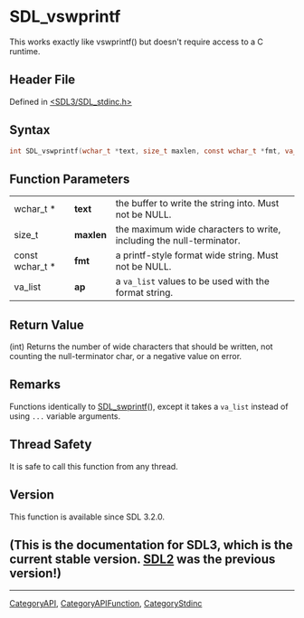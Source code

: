 # SDL_vswprintf

This works exactly like vswprintf() but doesn't require access to a C runtime.

## Header File

Defined in [<SDL3/SDL_stdinc.h>](https://github.com/libsdl-org/SDL/blob/main/include/SDL3/SDL_stdinc.h)

## Syntax

```c
int SDL_vswprintf(wchar_t *text, size_t maxlen, const wchar_t *fmt, va_list ap);
```

## Function Parameters

|                 |            |                                                                      |
| --------------- | ---------- | -------------------------------------------------------------------- |
| wchar_t *       | **text**   | the buffer to write the string into. Must not be NULL.               |
| size_t          | **maxlen** | the maximum wide characters to write, including the null-terminator. |
| const wchar_t * | **fmt**    | a printf-style format wide string. Must not be NULL.                 |
| va_list         | **ap**     | a `va_list` values to be used with the format string.                |

## Return Value

(int) Returns the number of wide characters that should be written, not
counting the null-terminator char, or a negative value on error.

## Remarks

Functions identically to [SDL_swprintf](SDL_swprintf)(), except it takes a
`va_list` instead of using `...` variable arguments.

## Thread Safety

It is safe to call this function from any thread.

## Version

This function is available since SDL 3.2.0.

## (This is the documentation for SDL3, which is the current stable version. [SDL2](https://wiki.libsdl.org/SDL2/) was the previous version!)



----
[CategoryAPI](CategoryAPI), [CategoryAPIFunction](CategoryAPIFunction), [CategoryStdinc](CategoryStdinc)

